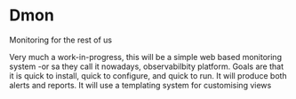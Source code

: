 # Dmon
Monitoring for the rest of us

Very much a work-in-progress, this will be a simple web based monitoring system -or sa they call it nowadays, observabilbity platform.
Goals are that it is quick to install, quick to configure, and quick to run.
It will produce both alerts and reports.
It will use a templating system for customising views


